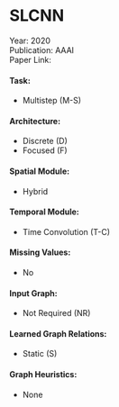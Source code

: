 # SLCNN

Year: 2020  
Publication: AAAI  
Paper Link:

#### Task:

- Multistep (M-S)

#### Architecture:

- Discrete (D)
- Focused (F)

#### Spatial Module:

- Hybrid

#### Temporal Module:

- Time Convolution (T-C)

#### Missing Values:

- No

#### Input Graph:

- Not Required (NR)

#### Learned Graph Relations:

- Static (S)

#### Graph Heuristics:

- None

